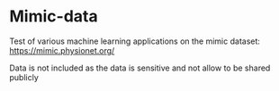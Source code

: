 # Mimic-data
Test of various machine learning applications on the mimic dataset: https://mimic.physionet.org/

Data is not included as the data is sensitive and not allow to be shared publicly

